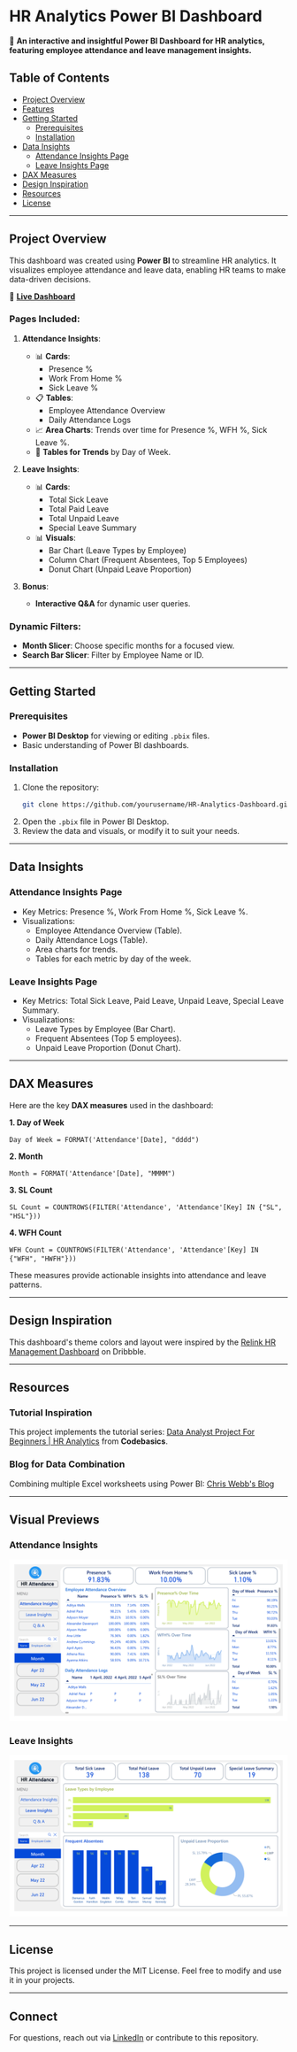 # HR Analytics Power BI Dashboard  

🚀 **An interactive and insightful Power BI Dashboard for HR analytics, featuring employee attendance and leave management insights.**  

## Table of Contents  
- [Project Overview](#project-overview)  
- [Features](#features)  
- [Getting Started](#getting-started)  
  - [Prerequisites](#prerequisites)  
  - [Installation](#installation)  
- [Data Insights](#data-insights)  
  - [Attendance Insights Page](#attendance-insights-page)  
  - [Leave Insights Page](#leave-insights-page)  
- [DAX Measures](#dax-measures)  
- [Design Inspiration](#design-inspiration)  
- [Resources](#resources)  
- [License](#license)  

---

## Project Overview  
This dashboard was created using **Power BI** to streamline HR analytics. It visualizes employee attendance and leave data, enabling HR teams to make data-driven decisions.  

🔗 **[Live Dashboard](https://app.powerbi.com/groups/808869fc-e1b7-4ff5-87ed-b9dcaaf02f4e/reports/b1482fb6-65c8-4257-bcfa-491d319dae89?ctid=27a388d0-1a33-462f-a48b-52c5342daf56&pbi_source=linkShare)**  

### Pages Included:
1. **Attendance Insights**:  
   - 📊 **Cards**:  
     - Presence %  
     - Work From Home %  
     - Sick Leave %  
   - 📋 **Tables**:  
     - Employee Attendance Overview  
     - Daily Attendance Logs  
   - 📈 **Area Charts**: Trends over time for Presence %, WFH %, Sick Leave %.  
   - 📅 **Tables for Trends** by Day of Week.

2. **Leave Insights**:  
   - 📊 **Cards**:  
     - Total Sick Leave  
     - Total Paid Leave  
     - Total Unpaid Leave  
     - Special Leave Summary  
   - 📊 **Visuals**:  
     - Bar Chart (Leave Types by Employee)  
     - Column Chart (Frequent Absentees, Top 5 Employees)  
     - Donut Chart (Unpaid Leave Proportion)  

3. **Bonus**:  
   - **Interactive Q&A** for dynamic user queries.  

### Dynamic Filters:
- **Month Slicer**: Choose specific months for a focused view.  
- **Search Bar Slicer**: Filter by Employee Name or ID.  

---

## Getting Started  


### Prerequisites  
- **Power BI Desktop** for viewing or editing `.pbix` files.  
- Basic understanding of Power BI dashboards.  

### Installation  
1. Clone the repository:  
   ```bash  
   git clone https://github.com/yourusername/HR-Analytics-Dashboard.git
   ```
2. Open the `.pbix` file in Power BI Desktop.
3. Review the data and visuals, or modify it to suit your needs.

---

## Data Insights
### Attendance Insights Page
- Key Metrics: Presence %, Work From Home %, Sick Leave %.
- Visualizations:
  - Employee Attendance Overview (Table).
  - Daily Attendance Logs (Table).
  - Area charts for trends.
  - Tables for each metric by day of the week.

### Leave Insights Page
- Key Metrics: Total Sick Leave, Paid Leave, Unpaid Leave, Special Leave Summary.
- Visualizations:
  - Leave Types by Employee (Bar Chart).
  - Frequent Absentees (Top 5 employees).
  - Unpaid Leave Proportion (Donut Chart).

---

## DAX Measures
Here are the key **DAX measures** used in the dashboard:

**1. Day of Week**
```dax
Day of Week = FORMAT('Attendance'[Date], "dddd")  
```

**2. Month**
```dax
Month = FORMAT('Attendance'[Date], "MMMM")  
```

**3. SL Count**
```dax
SL Count = COUNTROWS(FILTER('Attendance', 'Attendance'[Key] IN {"SL", "HSL"}))  
```

**4. WFH Count**
```dax
WFH Count = COUNTROWS(FILTER('Attendance', 'Attendance'[Key] IN {"WFH", "HWFH"}))  
```
These measures provide actionable insights into attendance and leave patterns.

---

## Design Inspiration
This dashboard's theme colors and layout were inspired by the [Relink HR Management Dashboard](https://dribbble.com/shots/23681998-Relink-HR-Management-Dashboard) on Dribbble.

---
## Resources
### Tutorial Inspiration
This project implements the tutorial series: [Data Analyst Project For Beginners | HR Analytics](https://www.youtube.com/playlist?list=PLeo1K3hjS3uuVQccZa7yFwK3ltoGQOWbM) from **Codebasics**.

### Blog for Data Combination
Combining multiple Excel worksheets using Power BI: [Chris Webb's Blog](https://blog.crossjoin.co.uk/2018/07/09/power-bi-combine-multiple-excel-worksheets/)

---

## Visual Previews

### Attendance Insights  
![Attendance Insights](src/Attendance%20Insights.png)

### Leave Insights  
![Leave Insights](src/Leave%20Insights.png)

---

## License

This project is licensed under the MIT License. Feel free to modify and use it in your projects.

---

## Connect

For questions, reach out via [LinkedIn](https://www.linkedin.com/in/sohilakhaledabbas/) or contribute to this repository.





